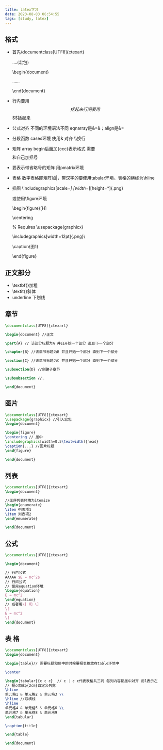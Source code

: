 ```yaml
---
title: latex学习
date: 2023-08-03 06:54:55
tags: [study, latex]
---
```


## 格式

* 首先\documentclass[UTF8]{ctexart}

  ....(宏包)

  \begin{document}

  ......

  \end{document}

* 行内要用$$括起来 行间要用$$$$括起来

* 公式对齐 不同的环境语法不同 eqnarray是&=&；align是&=

* 分段函数  cases环境  使用& 对齐  \\\换行

* 矩阵 array begin后面加{ccc}表示格式  需要$$$$和自己加括号

* 要表示带省略号的矩阵 用pmatrix环境

* 表格 数字表格即矩阵加|，带汉字的要使用tabular环境。表格的横线为\hline

* 插图 \includegraphics[scale=*] [width=*][height=*]{.png}

  或使用\figure环境

  \begin{figure}[H]

   \centering

   % Requires \usepackage{graphicx}

   \includegraphics[width=12pt]{.png}\\

   \caption{图1}

  \end{figure}





## 正文部分

* \textbf{}加粗
* \textit{}斜体
* underline 下划线



## 章节

```latex
\documentclass[UTF8]{ctexart}

\begin{document} //正文

\part{A} // 该部分标题为A 并且开始一个部分 直到下一个部分

\chapter{B} //该章节标题为B 并且开始一个部分 直到下一个部分

\section{C} //该章节标题为C 并且开始一个部分 直到下一个部分

\subsection{D} //创建子章节

\subsubsection //.

\end{document}
```

## 图片

```latex
\documentclass[UTF8]{ctexart}
\usepackage{graphicx} //引入宏包
\begin{document}

\begin{figure}
\centering // 居中
\includegraphics[width=0.5\textwidth]{head}
\caption{...} //图片标题
\end{figure}

\end{document}
```

## 列表

```latex
\documentclass[UTF8]{ctexart}
\begin{document}

//无序列表环境为itemize
\begin{enumerate}
\item 列表项1
\item 列表项2
\end{enumerate}

\end{document}
```

## 公式

```latex
\documentclass[UTF8]{ctexart}

\begin{document}

// 行内公式
AAAAA $E = mc^2$
// 行间公式
// 使用equation环境
\begin{equation}
E = mc^2
\end{equation}
// 或者用\[ 和 \]
\[
E = mc^2
\]
\end{document}
```

## 表 格

```latex
\documentclass[UTF8]{ctexart}
\begin{document}

\begin{table}// 需要标题和居中的时候要把表格放在table环境中

\center

\begin{tabular}{c c c}  // c | c c代表表格共三列 每列内容都居中对齐 用l表示左对齐 r右 添加竖线代表竖边框 水平边框通过\hline添加 每格之间用&隔开 每行之间用\\隔开
// 把c改成p{2cm}自定义列宽
\hline
单元格1 & 单元格2 & 单元格3 \\      
\hline //双横线
\hline
单元格4 & 单元格5 & 单元格6 \\
单元格7 & 单元格8 & 单元格9 
\end{tabular}

\caption{title}

\end{table}

\end{document}
```

